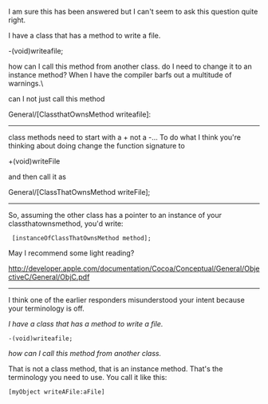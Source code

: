 I am sure this has been answered but I can't seem to ask this question quite right.

I have a class that has a method to write a file.

-(void)writeafile;

how can I call this method from another class.
do I need to change it to an instance method? When I have the compiler barfs out a multitude of warnings.\

can I not just call this method 

General/[ClassthatOwnsMethod  writeafile]:

----

class methods need to start with a + not a -... To do what I think you're thinking about doing change the function signature to

+(void)writeFile

and then call it as

General/[ClassThatOwnsMethod writeFile];

----

So, assuming the other class has a pointer to an instance of your classthatownsmethod, you'd write:

     [instanceOfClassThatOwnsMethod method]; 

May I recommend some light reading?

http://developer.apple.com/documentation/Cocoa/Conceptual/General/ObjectiveC/General/ObjC.pdf

---- 

I think one of the earlier responders misunderstood your intent because your terminology is off.

*I have a class that has a method to write a file.*

    -(void)writeafile;

*how can I call this method from another class.*

That is not a class method, that is an instance method.  That's the terminology you need to use.  You call it like this:

    [myObject writeAFile:aFile]